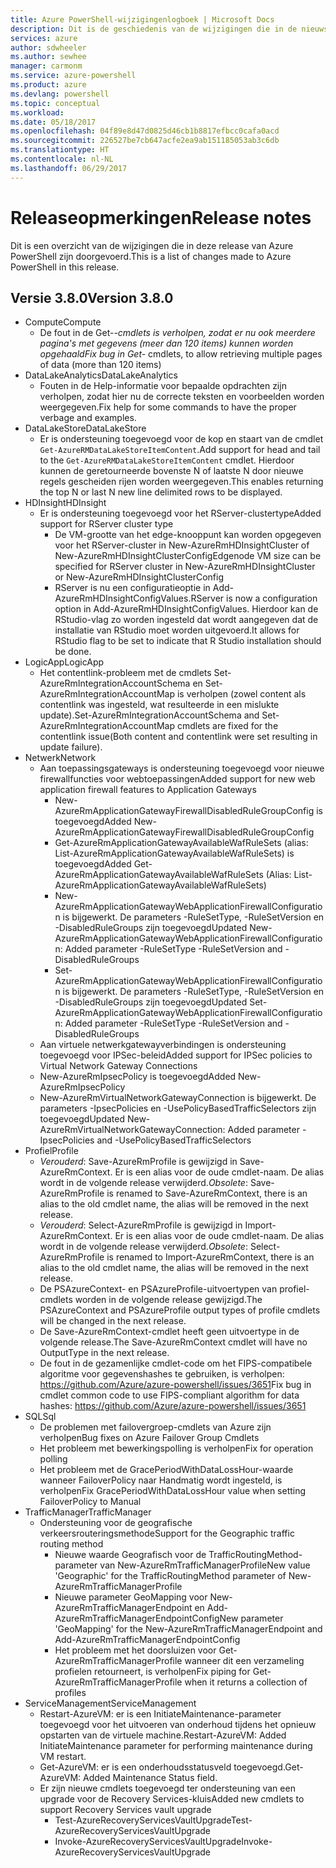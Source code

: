 ```yaml
---
title: Azure PowerShell-wijzigingenlogboek | Microsoft Docs
description: Dit is de geschiedenis van de wijzigingen die in de nieuwste release van Azure PowerShell zijn doorgevoerd.
services: azure
author: sdwheeler
ms.author: sewhee
manager: carmonm
ms.service: azure-powershell
ms.product: azure
ms.devlang: powershell
ms.topic: conceptual
ms.workload: 
ms.date: 05/18/2017
ms.openlocfilehash: 04f89e8d47d0825d46cb1b8817efbcc0cafa0acd
ms.sourcegitcommit: 226527be7cb647acfe2ea9ab151185053ab3c6db
ms.translationtype: HT
ms.contentlocale: nl-NL
ms.lasthandoff: 06/29/2017
---
```

# <a name="release-notes"></a><span data-ttu-id="207d1-103">Releaseopmerkingen</span><span class="sxs-lookup"><span data-stu-id="207d1-103">Release notes</span></span>

<span data-ttu-id="207d1-104">Dit is een overzicht van de wijzigingen die in deze release van Azure PowerShell zijn doorgevoerd.</span><span class="sxs-lookup"><span data-stu-id="207d1-104">This is a list of changes made to Azure PowerShell in this release.</span></span>

## <a name="version-380"></a><span data-ttu-id="207d1-105">Versie 3.8.0</span><span class="sxs-lookup"><span data-stu-id="207d1-105">Version 3.8.0</span></span>
* <span data-ttu-id="207d1-106">Compute</span><span class="sxs-lookup"><span data-stu-id="207d1-106">Compute</span></span>
  - <span data-ttu-id="207d1-107">De fout in de Get-*-cmdlets is verholpen, zodat er nu ook meerdere pagina's met gegevens (meer dan 120 items) kunnen worden opgehaald</span><span class="sxs-lookup"><span data-stu-id="207d1-107">Fix bug in Get-* cmdlets, to allow retrieving multiple pages of data (more than 120 items)</span></span>
* <span data-ttu-id="207d1-108">DataLakeAnalytics</span><span class="sxs-lookup"><span data-stu-id="207d1-108">DataLakeAnalytics</span></span>
  - <span data-ttu-id="207d1-109">Fouten in de Help-informatie voor bepaalde opdrachten zijn verholpen, zodat hier nu de correcte teksten en voorbeelden worden weergegeven.</span><span class="sxs-lookup"><span data-stu-id="207d1-109">Fix help for some commands to have the proper verbage and examples.</span></span>
* <span data-ttu-id="207d1-110">DataLakeStore</span><span class="sxs-lookup"><span data-stu-id="207d1-110">DataLakeStore</span></span>
  - <span data-ttu-id="207d1-111">Er is ondersteuning toegevoegd voor de kop en staart van de cmdlet `Get-AzureRMDataLakeStoreItemContent`.</span><span class="sxs-lookup"><span data-stu-id="207d1-111">Add support for head and tail to the `Get-AzureRMDataLakeStoreItemContent` cmdlet.</span></span> <span data-ttu-id="207d1-112">Hierdoor kunnen de geretourneerde bovenste N of laatste N door nieuwe regels gescheiden rijen worden weergegeven.</span><span class="sxs-lookup"><span data-stu-id="207d1-112">This enables returning the top N or last N new line delimited rows to be displayed.</span></span>
* <span data-ttu-id="207d1-113">HDInsight</span><span class="sxs-lookup"><span data-stu-id="207d1-113">HDInsight</span></span>
  - <span data-ttu-id="207d1-114">Er is ondersteuning toegevoegd voor het RServer-clustertype</span><span class="sxs-lookup"><span data-stu-id="207d1-114">Added support for RServer cluster type</span></span>
    + <span data-ttu-id="207d1-115">De VM-grootte van het edge-knooppunt kan worden opgegeven voor het RServer-cluster in New-AzureRmHDInsightCluster of New-AzureRmHDInsightClusterConfig</span><span class="sxs-lookup"><span data-stu-id="207d1-115">Edgenode VM size can be specified for RServer cluster in New-AzureRmHDInsightCluster or New-AzureRmHDInsightClusterConfig</span></span>
    + <span data-ttu-id="207d1-116">RServer is nu een configuratieoptie in Add-AzureRmHDInsightConfigValues.</span><span class="sxs-lookup"><span data-stu-id="207d1-116">RServer is now a configuration option in Add-AzureRmHDInsightConfigValues.</span></span> <span data-ttu-id="207d1-117">Hierdoor kan de RStudio-vlag zo worden ingesteld dat wordt aangegeven dat de installatie van RStudio moet worden uitgevoerd.</span><span class="sxs-lookup"><span data-stu-id="207d1-117">It allows for RStudio flag to be set to indicate that R Studio installation should be done.</span></span>
* <span data-ttu-id="207d1-118">LogicApp</span><span class="sxs-lookup"><span data-stu-id="207d1-118">LogicApp</span></span>
  - <span data-ttu-id="207d1-119">Het contentlink-probleem met de cmdlets Set-AzureRmIntegrationAccountSchema en Set-AzureRmIntegrationAccountMap is verholpen (zowel content als contentlink was ingesteld, wat resulteerde in een mislukte update).</span><span class="sxs-lookup"><span data-stu-id="207d1-119">Set-AzureRmIntegrationAccountSchema and Set-AzureRmIntegrationAccountMap cmdlets are fixed for the contentlink issue(Both content and contentlink were set resulting in update failure).</span></span>
* <span data-ttu-id="207d1-120">Netwerk</span><span class="sxs-lookup"><span data-stu-id="207d1-120">Network</span></span>
  - <span data-ttu-id="207d1-121">Aan toepassingsgateways is ondersteuning toegevoegd voor nieuwe firewallfuncties voor webtoepassingen</span><span class="sxs-lookup"><span data-stu-id="207d1-121">Added support for new web application firewall features to Application Gateways</span></span>
    + <span data-ttu-id="207d1-122">New-AzureRmApplicationGatewayFirewallDisabledRuleGroupConfig is toegevoegd</span><span class="sxs-lookup"><span data-stu-id="207d1-122">Added New-AzureRmApplicationGatewayFirewallDisabledRuleGroupConfig</span></span>
    + <span data-ttu-id="207d1-123">Get-AzureRmApplicationGatewayAvailableWafRuleSets (alias: List-AzureRmApplicationGatewayAvailableWafRuleSets) is toegevoegd</span><span class="sxs-lookup"><span data-stu-id="207d1-123">Added Get-AzureRmApplicationGatewayAvailableWafRuleSets (Alias: List-AzureRmApplicationGatewayAvailableWafRuleSets)</span></span>
    + <span data-ttu-id="207d1-124">New-AzureRmApplicationGatewayWebApplicationFirewallConfiguration is bijgewerkt. De parameters -RuleSetType, -RuleSetVersion en -DisabledRuleGroups zijn toegevoegd</span><span class="sxs-lookup"><span data-stu-id="207d1-124">Updated New-AzureRmApplicationGatewayWebApplicationFirewallConfiguration: Added parameter -RuleSetType -RuleSetVersion and -DisabledRuleGroups</span></span>
    + <span data-ttu-id="207d1-125">Set-AzureRmApplicationGatewayWebApplicationFirewallConfiguration is bijgewerkt. De parameters -RuleSetType, -RuleSetVersion en -DisabledRuleGroups zijn toegevoegd</span><span class="sxs-lookup"><span data-stu-id="207d1-125">Updated Set-AzureRmApplicationGatewayWebApplicationFirewallConfiguration: Added parameter -RuleSetType -RuleSetVersion and -DisabledRuleGroups</span></span>
  - <span data-ttu-id="207d1-126">Aan virtuele netwerkgatewayverbindingen is ondersteuning toegevoegd voor IPSec-beleid</span><span class="sxs-lookup"><span data-stu-id="207d1-126">Added support for IPSec policies to Virtual Network Gateway Connections</span></span>
  - <span data-ttu-id="207d1-127">New-AzureRmIpsecPolicy is toegevoegd</span><span class="sxs-lookup"><span data-stu-id="207d1-127">Added New-AzureRmIpsecPolicy</span></span>
  - <span data-ttu-id="207d1-128">New-AzureRmVirtualNetworkGatewayConnection is bijgewerkt. De parameters -IpsecPolicies en -UsePolicyBasedTrafficSelectors zijn toegevoegd</span><span class="sxs-lookup"><span data-stu-id="207d1-128">Updated New-AzureRmVirtualNetworkGatewayConnection: Added parameter -IpsecPolicies and -UsePolicyBasedTrafficSelectors</span></span>
* <span data-ttu-id="207d1-129">Profiel</span><span class="sxs-lookup"><span data-stu-id="207d1-129">Profile</span></span>
  - <span data-ttu-id="207d1-130">*Verouderd*: Save-AzureRmProfile is gewijzigd in Save-AzureRmContext. Er is een alias voor de oude cmdlet-naam. De alias wordt in de volgende release verwijderd.</span><span class="sxs-lookup"><span data-stu-id="207d1-130">*Obsolete*: Save-AzureRmProfile is renamed to Save-AzureRmContext, there is an alias to the old cmdlet name, the alias will be removed in the next release.</span></span>
  - <span data-ttu-id="207d1-131">*Verouderd*: Select-AzureRmProfile is gewijzigd in Import-AzureRmContext. Er is een alias voor de oude cmdlet-naam. De alias wordt in de volgende release verwijderd.</span><span class="sxs-lookup"><span data-stu-id="207d1-131">*Obsolete*: Select-AzureRmProfile is renamed to Import-AzureRmContext, there is an alias to the old cmdlet name, the alias will be removed in the next release.</span></span>
  - <span data-ttu-id="207d1-132">De PSAzureContext- en PSAzureProfile-uitvoertypen van profiel-cmdlets worden in de volgende release gewijzigd.</span><span class="sxs-lookup"><span data-stu-id="207d1-132">The PSAzureContext and PSAzureProfile output types of profile cmdlets will be changed in the next release.</span></span>
  - <span data-ttu-id="207d1-133">De Save-AzureRmContext-cmdlet heeft geen uitvoertype in de volgende release.</span><span class="sxs-lookup"><span data-stu-id="207d1-133">The Save-AzureRmContext cmdlet will have no OutputType in the next release.</span></span>
  - <span data-ttu-id="207d1-134">De fout in de gezamenlijke cmdlet-code om het FIPS-compatibele algoritme voor gegevenshashes te gebruiken, is verholpen: https://github.com/Azure/azure-powershell/issues/3651</span><span class="sxs-lookup"><span data-stu-id="207d1-134">Fix bug in cmdlet common code to use FIPS-compliant algorithm for data hashes: https://github.com/Azure/azure-powershell/issues/3651</span></span>
* <span data-ttu-id="207d1-135">SQL</span><span class="sxs-lookup"><span data-stu-id="207d1-135">Sql</span></span>
  - <span data-ttu-id="207d1-136">De problemen met failovergroep-cmdlets van Azure zijn verholpen</span><span class="sxs-lookup"><span data-stu-id="207d1-136">Bug fixes on Azure Failover Group Cmdlets</span></span>
  - <span data-ttu-id="207d1-137">Het probleem met bewerkingspolling is verholpen</span><span class="sxs-lookup"><span data-stu-id="207d1-137">Fix for operation polling</span></span>
  - <span data-ttu-id="207d1-138">Het probleem met de GracePeriodWithDataLossHour-waarde wanneer FailoverPolicy naar Handmatig wordt ingesteld, is verholpen</span><span class="sxs-lookup"><span data-stu-id="207d1-138">Fix GracePeriodWithDataLossHour value when setting FailoverPolicy to Manual</span></span>
* <span data-ttu-id="207d1-139">TrafficManager</span><span class="sxs-lookup"><span data-stu-id="207d1-139">TrafficManager</span></span>
  - <span data-ttu-id="207d1-140">Ondersteuning voor de geografische verkeersrouteringsmethode</span><span class="sxs-lookup"><span data-stu-id="207d1-140">Support for the Geographic traffic routing method</span></span>
    + <span data-ttu-id="207d1-141">Nieuwe waarde Geografisch voor de TrafficRoutingMethod-parameter van New-AzureRmTrafficManagerProfile</span><span class="sxs-lookup"><span data-stu-id="207d1-141">New value 'Geographic' for the TrafficRoutingMethod parameter of New-AzureRmTrafficManagerProfile</span></span>
    + <span data-ttu-id="207d1-142">Nieuwe parameter GeoMapping voor New-AzureRmTrafficManagerEndpoint en Add-AzureRmTrafficManagerEndpointConfig</span><span class="sxs-lookup"><span data-stu-id="207d1-142">New parameter 'GeoMapping' for the New-AzureRmTrafficManagerEndpoint and Add-AzureRmTrafficManagerEndpointConfig</span></span>
    + <span data-ttu-id="207d1-143">Het probleem met het doorsluizen voor Get-AzureRmTrafficManagerProfile wanneer dit een verzameling profielen retourneert, is verholpen</span><span class="sxs-lookup"><span data-stu-id="207d1-143">Fix piping for Get-AzureRmTrafficManagerProfile when it returns a collection of profiles</span></span>
* <span data-ttu-id="207d1-144">ServiceManagement</span><span class="sxs-lookup"><span data-stu-id="207d1-144">ServiceManagement</span></span>
  - <span data-ttu-id="207d1-145">Restart-AzureVM: er is een InitiateMaintenance-parameter toegevoegd voor het uitvoeren van onderhoud tijdens het opnieuw opstarten van de virtuele machine.</span><span class="sxs-lookup"><span data-stu-id="207d1-145">Restart-AzureVM: Added InitiateMaintenance parameter for performing maintenance during VM restart.</span></span>
  - <span data-ttu-id="207d1-146">Get-AzureVM: er is een onderhoudsstatusveld toegevoegd.</span><span class="sxs-lookup"><span data-stu-id="207d1-146">Get-AzureVM: Added Maintenance Status field.</span></span>
  - <span data-ttu-id="207d1-147">Er zijn nieuwe cmdlets toegevoegd ter ondersteuning van een upgrade voor de Recovery Services-kluis</span><span class="sxs-lookup"><span data-stu-id="207d1-147">Added new cmdlets to support Recovery Services vault upgrade</span></span>
    + <span data-ttu-id="207d1-148">Test-AzureRecoveryServicesVaultUpgrade</span><span class="sxs-lookup"><span data-stu-id="207d1-148">Test-AzureRecoveryServicesVaultUpgrade</span></span>
    + <span data-ttu-id="207d1-149">Invoke-AzureRecoveryServicesVaultUpgrade</span><span class="sxs-lookup"><span data-stu-id="207d1-149">Invoke-AzureRecoveryServicesVaultUpgrade</span></span>

